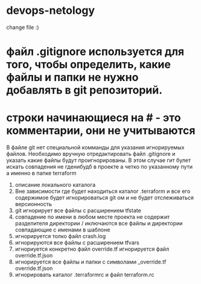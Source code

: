 # devops-netology
change file :)
# файл .gitignore используется для того, чтобы определить, какие файлы и папки не нужно добавлять в git репозиторий.
# строки начинающиеся на # - это комментарии, они не учитываются
В файле git нет специальной комманды для указания игнорируемых файлов. Необходимо вручную отредактировать файл .gitignore и указать
какие файлы будут проигнорированы. 
В этом случае гит булет искать совпадения не гденибудб в проекте а четко по указанному пути а именно в папке terraform
1. описание локального каталога
2. Вне зависимости где будет находиться каталог .terraform и все его содержимое будет игнорироваться git ом и не будет отслеживаться версионность
3. git игнорирует все файлы с расширением tfstate
4. совпадение по имени в любом месте проекта не содержит разделителя директории / иключаются все файлы и директории совпадающие с именами в шаблоне
5. игнорируется толко файл crash.log
6. игнорируются все файлы с расширением tfvars
7. игнориуется конкретно файл override.tf игнорируется файл override.tf.json 
8. игнорируется все файлы и папки с символами _override.tf override.tf.json
9. игнорировать каталог .terraformrc и файл terraform.rc




